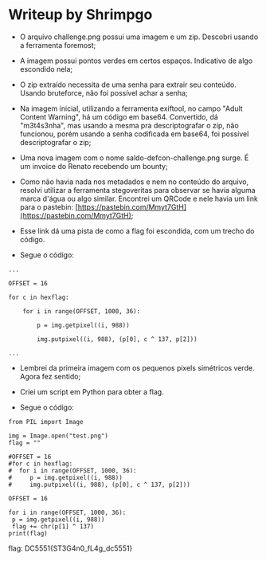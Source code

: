 # Writeup by Shrimpgo

- O arquivo challenge.png possui uma imagem e um zip. Descobri usando a ferramenta foremost;  

- A imagem possui pontos verdes em certos espaços. Indicativo de algo escondido nela;  

- O zip extraído necessita de uma senha para extrair seu conteúdo. Usando bruteforce, não foi possível achar a senha;  

- Na imagem inicial, utilizando a ferramenta exiftool, no campo "Adult Content Warning", há um código em base64. Convertido, dá "m3t4s3nha", mas usando a mesma pra descriptografar o zip, não funcionou, porém usando a senha codificada em base64, foi possível descriptografar o zip;  

- Uma nova imagem com o nome saldo-defcon-challenge.png surge. É um invoice do Renato recebendo um bounty;  

- Como não havia nada nos metadados e nem no conteúdo do arquivo, resolvi utilizar a ferramenta stegoveritas para observar se havia alguma marca d'água ou algo similar. Encontrei um QRCode e nele havia um link para o pastebin: [https://pastebin.com/Mmyt7GtH](https://pastebin.com/Mmyt7GtH);  

- Esse link dá uma pista de como a flag foi escondida, com um trecho do código. 

- Segue o código:  

```
...  

OFFSET = 16  

for c in hexflag:  

    for i in range(OFFSET, 1000, 36):  

        p = img.getpixel((i, 988))  

        img.putpixel((i, 988), (p[0], c ^ 137, p[2]))  

...  
```
  
- Lembrei da primeira imagem com os pequenos pixels simétricos verde. Agora fez sentido;  

- Criei um script em Python para obter a flag. 

- Segue o código:
  
```
from PIL import Image  
  
img = Image.open("test.png")  
flag = ""  
  
#OFFSET = 16  
#for c in hexflag:  
#  for i in range(OFFSET, 1000, 36):  
#     p = img.getpixel((i, 988))  
#     img.putpixel((i, 988), (p[0], c ^ 137, p[2]))  
  
OFFSET = 16  
  
for i in range(OFFSET, 1000, 36):  
 p = img.getpixel((i, 988))  
 flag += chr(p[1] ^ 137)  
print(flag)
```  

flag: DC5551{ST3G4n0_fL4g_dc5551}

